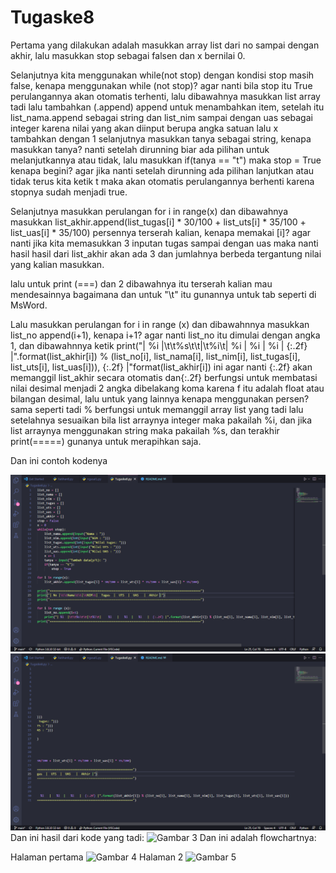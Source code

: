 # Tugaske8
Pertama yang dilakukan adalah masukkan array list dari no sampai dengan akhir, lalu masukkan stop sebagai falsen dan x bernilai 0. <p>
Selanjutnya kita menggunakan while(not stop) dengan kondisi stop masih false, kenapa menggunakan while (not stop)? agar nanti bila stop itu True perulangannya akan otomatis terhenti, lalu dibawahnya masukkan list array tadi lalu tambahkan (.append) append untuk menambahkan item, setelah itu list_nama.append sebagai string dan list_nim sampai dengan uas sebagai integer karena nilai yang akan diinput berupa angka satuan lalu x tambahkan dengan 1 selanjutnya masukkan tanya sebagai string, kenapa masukkan tanya? nanti setelah dirunning biar ada pilihan untuk melanjutkannya atau tidak, lalu masukkan if(tanya == "t") maka stop = True kenapa begini? agar jika nanti setelah dirunning ada pilihan lanjutkan atau tidak terus kita ketik t maka akan otomatis perulangannya berhenti karena stopnya sudah menjadi true.<p>
Selanjutnya masukkan perulangan for i in range(x) dan dibawahnya masukkan list_akhir.append(list_tugas[i] * 30/100 + list_uts[i] * 35/100 + list_uas[i] * 35/100) persennya terserah kalian, kenapa memakai [i]? agar nanti jika kita memasukkan 3 inputan tugas sampai dengan uas maka nanti hasil hasil dari list_akhir akan ada 3 dan jumlahnya berbeda tergantung nilai yang kalian masukkan.<p>
lalu untuk print (===) dan 2 dibawahnya itu terserah kalian mau mendesainnya bagaimana dan untuk "\t" itu gunannya untuk tab seperti di MsWord.<p>
Lalu masukkan perulangan for i in range (x) dan dibawahnnya masukkan list_no append(i+1), kenapa i+1? agar nanti list_no itu dimulai dengan angka 1, dan dibawahnnya ketik print("| %i  |\t\t%s\t\t|\t%i\t|    %i   |   %i  |   %i   |  {:.2f} |".format(list_akhir[i]) % (list_no[i], list_nama[i], list_nim[i], list_tugas[i], list_uts[i], list_uas[i])), {:.2f} |"format(list_akhir[i]) ini agar nanti {:.2f} akan memanggil list_akhir secara otomatis dan{:.2f} berfungsi untuk membatasi nilai desimal menjadi 2 angka dibelakang koma karena f itu adalah float atau bilangan desimal, lalu untuk yang lainnya kenapa menggunakan persen? sama seperti tadi % berfungsi untuk memanggil array list yang tadi lalu setelahnya sesuaikan bila list arraynya integer maka pakailah %i, dan jika list arraynya menggunakan string maka pakailah %s, dan terakhir print(=====) gunanya untuk merapihkan saja.<p>
Dan ini contoh kodenya<p>
![Gambar 1](ss/ss2.png)
![Gambar 2](ss/ss3.png)
Dan ini hasil dari kode yang tadi:
![Gambar 3](ss/ss1.png)
Dan ini adalah flowchartnya:<p>
Halaman pertama
![Gambar 4](ss/ss4.png)
Halaman 2
![Gambar 5](ss/ss5.png)